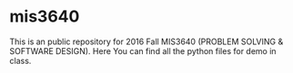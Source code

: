 # mis3640

This is an public repository for 2016 Fall MIS3640 (PROBLEM SOLVING & SOFTWARE DESIGN). Here You can find all the python files for demo in class. 
